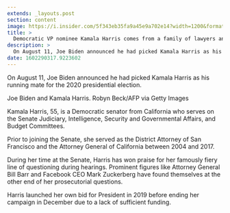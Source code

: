 ```yaml
--- 
extends: _layouts.post 
section: content 
image: https://i.insider.com/5f343eb35fa9a45e9a702e14?width=1200&format=jpeg 
title: > 
  Democratic VP nominee Kamala Harris comes from a family of lawyers and Stanford graduates. Meet the family. 
description: > 
  On August 11, Joe Biden announced he had picked Kamala Harris as his running mate for the 2020 presidential election.Joe Biden and Kamala Harris.Prior to joining the Senate, she served as the District Attorney of San Francisco and the Attorney General of California between 2004 and 2017.During her time at the Senate, Harris has won praise for her famously fiery line of questioning during hearings.Prominent figures like Attorney General Bill Barr and Facebook CEO Mark Zuckerberg have found themselves at the other end of her prosecutorial questions. 
date: 1602290317.9223602 
--- 
```

On August 11, Joe Biden announced he had picked Kamala Harris as his running mate for the 2020 presidential election.

Joe Biden and Kamala Harris. Robyn Beck/AFP via Getty Images

Kamala Harris, 55, is a Democratic senator from California who serves on the Senate Judiciary, Intelligence, Security and Governmental Affairs, and Budget Committees.

Prior to joining the Senate, she served as the District Attorney of San Francisco and the Attorney General of California between 2004 and 2017.

During her time at the Senate, Harris has won praise for her famously fiery line of questioning during hearings. Prominent figures like Attorney General Bill Barr and Facebook CEO Mark Zuckerberg have found themselves at the other end of her prosecutorial questions.

Harris launched her own bid for President in 2019 before ending her campaign in December due to a lack of sufficient funding.